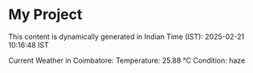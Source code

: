 # My Project

This content is dynamically generated in Indian Time (IST): 2025-02-21 10:16:48 IST


Current Weather in Coimbatore:
Temperature: 25.88 °C
Condition: haze
